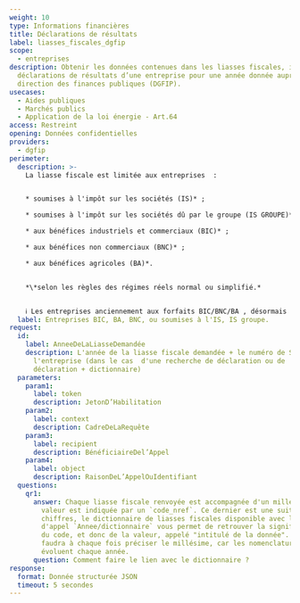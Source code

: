 ```yaml
---
weight: 10
type: Informations financières
title: Déclarations de résultats
label: liasses_fiscales_dgfip
scope:
  - entreprises
description: Obtenir les données contenues dans les liasses fiscales, issues des
  déclarations de résultats d’une entreprise pour une année donnée auprès de la
  direction des finances publiques (DGFIP).
usecases:
  - Aides publiques
  - Marchés publics
  - Application de la loi énergie - Art.64
access: Restreint
opening: Données confidentielles
providers:
  - dgfip
perimeter:
  description: >-
    La liasse fiscale est limitée aux entreprises  : 


    * soumises à l'impôt sur les sociétés (IS)* ;

    * soumises à l'impôt sur les sociétés dû par le groupe (IS GROUPE)*;

    * aux bénéfices industriels et commerciaux (BIC)* ;

    * aux bénéfices non commerciaux (BNC)* ;

    * aux bénéfices agricoles (BA)*.


    *\*selon les règles des régimes réels normal ou simplifié.*


    ℹ️ Les entreprises anciennement aux forfaits BIC/BNC/BA , désormais régimes micro-BIC, micro-BNC et micro-BA ne déposent pas de déclaration de résultat mais des éléments spécifiques dans la déclaration 2042C qui relève de d'impôt sur le revenu et ne sont donc pas dans le périmètre de cet endpoint.
  label: Entreprises BIC, BA, BNC, ou soumises à l'IS, IS groupe.
request:
  id:
    label: AnneeDeLaLiasseDemandée
    description: L'année de la liasse fiscale demandée + le numéro de SIREN de
      l'entreprise (dans le cas  d'une recherche de déclaration ou de
      déclaration + dictionnaire)
  parameters:
    param1:
      label: token
      description: JetonD’Habilitation
    param2:
      label: context
      description: CadreDeLaRequête
    param3:
      label: recipient
      description: BénéficiaireDel’Appel
    param4:
      label: object
      description: RaisonDeL’AppelOuIdentifiant
  questions:
    qr1:
      answer: Chaque liasse fiscale renvoyée est accompagnée d'un millésime, et chaque
        valeur est indiquée par un `code_nref`. Ce dernier est une suite de 6
        chiffres, le dictionnaire de liasses fiscales disponible avec l'option
        d'appel `Annee/dictionnaire` vous permet de retrouver la signification
        du code, et donc de la valeur, appelé "intitulé de la donnée". Il vous
        faudra à chaque fois préciser le millésime, car les nomenclatures
        évoluent chaque année.
      question: Comment faire le lien avec le dictionnaire ?
response:
  format: Donnée structurée JSON
  timeout: 5 secondes
---
```


